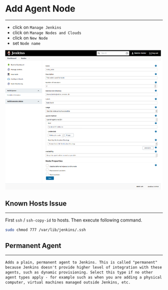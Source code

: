 # Add Agent Node
---
- click on `Manage Jenkins`
- click on `Manage Nodes and Clouds`
- click on `New Node`
- set `Node name`

![add-node-logo](static/add-node.png)

## Known Hosts Issue
---
First `ssh` / `ssh-copy-id` to hosts.
Then execute following command.
```bash
sudo chmod 777 /var/lib/jenkins/.ssh
```

## Permanent Agent
---
```
Adds a plain, permanent agent to Jenkins. This is called "permanent" because Jenkins doesn't provide higher level of integration with these agents, such as dynamic provisioning. Select this type if no other agent types apply - for example such as when you are adding a physical computer, virtual machines managed outside Jenkins, etc.
```

